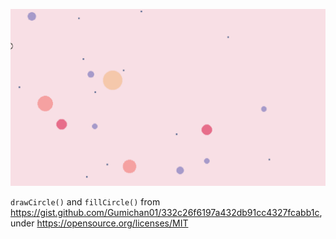 ![Screenshot](./screenshot.png)

`drawCircle()` and `fillCircle()` from https://gist.github.com/Gumichan01/332c26f6197a432db91cc4327fcabb1c, under
https://opensource.org/licenses/MIT
